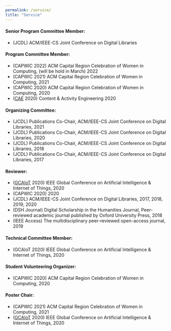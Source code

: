 ```yaml
---
permalink: /service/
title: "Service"
---
```


#### Senior Program Committee Member:
  * (JCDL) ACM/IEEE-CS Joint Conference on Digital Libraries

#### Program Committee Member:
  * (CAPWIC 2022) ACM Capital Region Celebration of Women in Computing, (will be hold in March) 2022
  * (CAPWIC 2021) ACM Capital Region Celebration of Women in Computing, 2021
  * (CAPWIC 2020) ACM Capital Region Celebration of Women in Computing, 2020
  * ([CAE](http://www.ActivityEngineering.org) 2020) Content & Activity Engineering 2020 

#### Organizing Committee:
  * (JCDL) Publications Co-Chair, ACM/IEEE-CS Joint Conference on Digital Libraries, 2021
  * (JCDL) Publications Co-Chair, ACM/IEEE-CS Joint Conference on Digital Libraries, 2020 
  * (JCDL) Publications Co-Chair, ACM/IEEE-CS Joint Conference on Digital Libraries, 2018 
  * (JCDL) Publications Co-Chair, ACM/IEEE-CS Joint Conference on Digital Libraries, 2017

#### Reviewer:
  * ([GCAIoT](https://gcaiot.org/home) 2020) IEEE Global Conference on Artificial Intelligence & Internet of Things, 2020 
  * (CAPWIC 2020) 2020
  * (JCDL) ACM/IEEE-CS Joint Conference on Digital Libraries, 2017, 2018, 2019, 2020
  * (DSH Journal) Digital Scholarship in the Humanities Journal, Peer-reviewed academic journal published by Oxford University Press, 2018
  * (IEEE Access) The multidisciplinary peer-reviewed open-access journal, 2019

#### Technical Committee Member:
  * (GCAIoT 2020) IEEE Global Conference on Artificial Intelligence & Internet of Things, 2020

#### Student Volunteering Organizer:
 * (CAPWIC 2020) ACM Capital Region Celebration of Women in Computing, 2020

#### Poster Chair:
  * (CAPWIC 2021) ACM Capital Region Celebration of Women in Computing, 2021
  * ([GCAIoT](https://gcaiot.org/home) 2020) IEEE Global Conference on Artificial Intelligence & Internet of Things, 2020 




